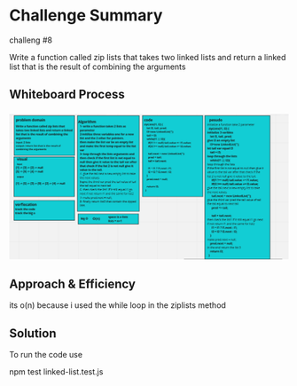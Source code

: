 # Challenge Summary

challeng #8

Write a function called zip lists that takes two linked lists and return a linked list that is the result of combining the arguments

## Whiteboard Process

### 

![append](./images/linked-list-zip.png)



## Approach & Efficiency
<!-- What approach did you take? Why? What is the Big O space/time for this approach? -->
its o(n) because i used the while loop in the ziplists method

## Solution

To run the code use

npm test linked-list.test.js